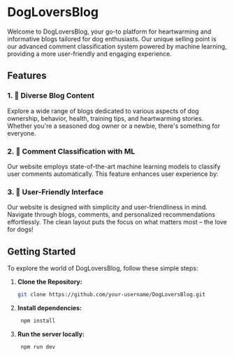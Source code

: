 # DogLoversBlog

Welcome to DogLoversBlog, your go-to platform for heartwarming and informative blogs tailored for dog enthusiasts. Our unique selling point is our advanced comment classification system powered by machine learning, providing a more user-friendly and engaging experience.

## Features

### 1. 🐾 Diverse Blog Content

Explore a wide range of blogs dedicated to various aspects of dog ownership, behavior, health, training tips, and heartwarming stories. Whether you're a seasoned dog owner or a newbie, there's something for everyone.

### 2. 🤖 Comment Classification with ML

Our website employs state-of-the-art machine learning models to classify user comments automatically. This feature enhances user experience by:

### 3. 🌈 User-Friendly Interface

Our website is designed with simplicity and user-friendliness in mind. Navigate through blogs, comments, and personalized recommendations effortlessly. The clean layout puts the focus on what matters most – the love for dogs!

## Getting Started

To explore the world of DogLoversBlog, follow these simple steps:

1. **Clone the Repository:**
   ```bash
   git clone https://github.com/your-username/DogLoversBlog.git
   ```
2. **Install dependencies:**
   ```bash
    npm install
   ```
3. **Run the server locally:**
   ```bash
    npm run dev
   ```

